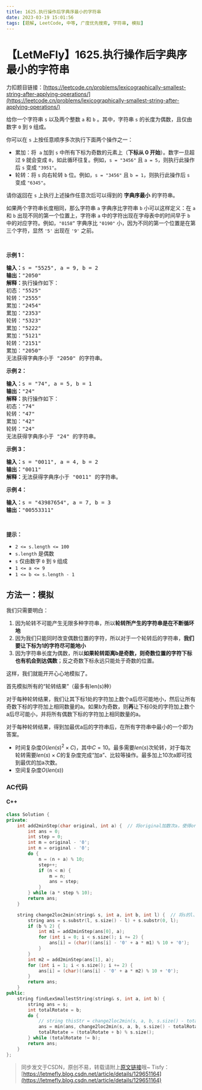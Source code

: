 ```yaml
---
title: 1625.执行操作后字典序最小的字符串
date: 2023-03-19 15:01:56
tags: [题解, LeetCode, 中等, 广度优先搜索, 字符串, 模拟]
---
```


# 【LetMeFly】1625.执行操作后字典序最小的字符串

力扣题目链接：[https://leetcode.cn/problems/lexicographically-smallest-string-after-applying-operations/](https://leetcode.cn/problems/lexicographically-smallest-string-after-applying-operations/)

<p>给你一个字符串 <code>s</code> 以及两个整数 <code>a</code> 和 <code>b</code> 。其中，字符串 <code>s</code> 的长度为偶数，且仅由数字 <code>0</code> 到 <code>9</code> 组成。</p>

<p>你可以在 <code>s</code> 上按任意顺序多次执行下面两个操作之一：</p>

<ul>
	<li>累加：将  <code>a</code> 加到 <code>s</code> 中所有下标为奇数的元素上（<strong>下标从 0 开始</strong>）。数字一旦超过 <code>9</code> 就会变成 <code>0</code>，如此循环往复。例如，<code>s = "3456"</code> 且 <code>a = 5</code>，则执行此操作后 <code>s</code> 变成 <code>"3951"</code>。</li>
	<li>轮转：将 <code>s</code> 向右轮转 <code>b</code> 位。例如，<code>s = "3456"</code> 且 <code>b = 1</code>，则执行此操作后 <code>s</code> 变成 <code>"6345"</code>。</li>
</ul>

<p>请你返回在 <code>s</code> 上执行上述操作任意次后可以得到的 <strong>字典序最小</strong> 的字符串。</p>

<p>如果两个字符串长度相同，那么字符串 <code>a</code> 字典序比字符串 <code>b</code> 小可以这样定义：在 <code>a</code> 和 <code>b</code> 出现不同的第一个位置上，字符串 <code>a</code> 中的字符出现在字母表中的时间早于 <code>b</code> 中的对应字符。例如，<code>"0158”</code> 字典序比 <code>"0190"</code> 小，因为不同的第一个位置是在第三个字符，显然 <code>'5'</code> 出现在 <code>'9'</code> 之前。</p>

<p> </p>

<p><strong>示例 1：</strong></p>

<pre>
<strong>输入：</strong>s = "5525", a = 9, b = 2
<strong>输出：</strong>"2050"
<strong>解释：</strong>执行操作如下：
初态："5525"
轮转："2555"
累加："2454"
累加："2353"
轮转："5323"
累加："5222"
累加："5121"
轮转："2151"
累加："2050"​​​​​​​​​​​​
无法获得字典序小于 "2050" 的字符串。
</pre>

<p><strong>示例 2：</strong></p>

<pre>
<strong>输入：</strong>s = "74", a = 5, b = 1
<strong>输出：</strong>"24"
<strong>解释：</strong>执行操作如下：
初态："74"
轮转："47"
累加："42"
轮转："24"​​​​​​​​​​​​
无法获得字典序小于 "24" 的字符串。
</pre>

<p><strong>示例 3：</strong></p>

<pre>
<strong>输入：</strong>s = "0011", a = 4, b = 2
<strong>输出：</strong>"0011"
<strong>解释：</strong>无法获得字典序小于 "0011" 的字符串。
</pre>

<p><strong>示例 4：</strong></p>

<pre>
<strong>输入：</strong>s = "43987654", a = 7, b = 3
<strong>输出：</strong>"00553311"
</pre>

<p> </p>

<p><strong>提示：</strong></p>

<ul>
	<li><code>2 <= s.length <= 100</code></li>
	<li><code>s.length</code> 是偶数</li>
	<li><code>s</code> 仅由数字 <code>0</code> 到 <code>9</code> 组成</li>
	<li><code>1 <= a <= 9</code></li>
	<li><code>1 <= b <= s.length - 1</code></li>
</ul>


    
## 方法一：模拟

我们只需要明白：

1. 因为轮转不可能产生无限多种字符串，所以**轮转所产生的字符串是在不断循环地**
2. 因为我们只能同时改变偶数位置的字符，所以对于一个轮转后的字符串，**我们要让下标为1的字符尽可能地小**
3. 因为字符串长度为偶数，所以**如果轮转距离b是奇数，则奇数位置的字符下标也有机会到达偶数**；反之奇数下标永远只能处于奇数的位置。

这样，我们就能开开心心地模拟了。

首先模拟所有的“轮转结果”（最多有len(s)种）

对于每种轮转结果，我们让其下标1处的字符加上数个a后尽可能地小，然后让所有奇数下标的字符加上相同数量的a。如果b为奇数，则**再**让下标0处的字符加上数个a后尽可能小，并将所有偶数下标的字符加上相同数量的a。

对于每种轮转结果，得到加最优a后的字符串后，在所有字符串中最小的一个即为答案。

+ 时间复杂度$O(len(s)^2\times C)$，其中$C=10$。最多需要$len(s)$次轮转，对于每次轮转需要$len(s)\times C$的复杂度完成“加a”、比较等操作。最多加上10次a即可找到最优的加a次数。
+ 空间复杂度$O(len(s))$

### AC代码

#### C++

```cpp
class Solution {
private:
    int add2minStep(char original, int a) {  // 将original加数次a，使得original尽可能小，需要加几次
        int ans = 0;
        int step = 0;
        int m = original - '0';
        int n = original - '0';
        do {
            n = (n + a) % 10;
            step++;
            if (n < m) {
                m = n;
                ans = step;
            }
        } while (a * step % 10);
        return ans;
    }

    string change2loc2min(string& s, int a, int b, int l) {  // 将s的l、l + 1两个位置变得尽可能小并移动到最前
        string ans = s.substr(l, s.size() - l) + s.substr(0, l);
        if (b % 2) {
            int m1 = add2minStep(ans[0], a);
            for (int i = 0; i < s.size(); i += 2) {
                ans[i] = (char)((ans[i] - '0' + a * m1) % 10 + '0');
            }
        }
        int m2 = add2minStep(ans[1], a);
        for (int i = 1; i < s.size(); i += 2) {
            ans[i] = (char)((ans[i] - '0' + a * m2) % 10 + '0');
        }
        return ans;
    }
public:
    string findLexSmallestString(string& s, int a, int b) {
        string ans = s;
        int totalRotate = b;
        do {
            // string thisStr = change2loc2min(s, a, b, s.size() - totalRotate);  cout << thisStr << endl;  //**********
            ans = min(ans, change2loc2min(s, a, b, s.size() - totalRotate));
            totalRotate = (totalRotate + b) % s.size();
        } while (totalRotate != b);
        return ans;
    }
};
```

> 同步发文于CSDN，原创不易，转载请附上[原文链接](https://leetcode.letmefly.xyz/2023/03/19/LeetCode%201625.%E6%89%A7%E8%A1%8C%E6%93%8D%E4%BD%9C%E5%90%8E%E5%AD%97%E5%85%B8%E5%BA%8F%E6%9C%80%E5%B0%8F%E7%9A%84%E5%AD%97%E7%AC%A6%E4%B8%B2/)哦~
> Tisfy：[https://letmefly.blog.csdn.net/article/details/129651164](https://letmefly.blog.csdn.net/article/details/129651164)
